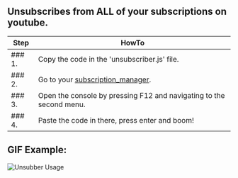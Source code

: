 ## Unsubscribes from ALL of your subscriptions on youtube.
Step|HowTo
----|-----
### 1.| Copy the code in the 'unsubscriber.js' file.
### 2.| Go to your [subscription_manager](https://www.youtube.com/subscription_manager).
### 3.| Open the console by pressing F12 and navigating to the second menu.
### 4.| Paste the code in there, press enter and boom!

## GIF Example:
![Unsubber Usage](https://i.imgur.com/jP65UNJ.gif)
